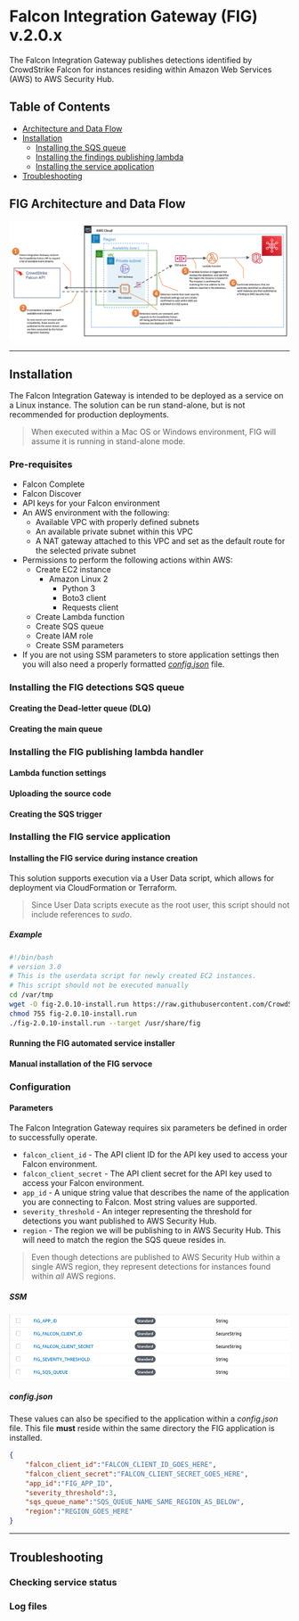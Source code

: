 # Falcon Integration Gateway (FIG) v.2.0.x
The Falcon Integration Gateway publishes detections identified by CrowdStrike Falcon for instances
residing within Amazon Web Services (AWS) to AWS Security Hub.

## Table of Contents
+ [Architecture and Data Flow](##fig-architecture-and-data-flow)
+ [Installation](##installation)
    - [Installing the SQS queue](###installing-the-fig-detections-sqs-queue)
    - [Installing the findings publishing lambda](###installing-the-fig-publishing-lambda-handler)
    - [Installing the service application](###installing-the-fig-service-application)
+ [Troubleshooting](##troubleshooting)

## FIG Architecture and Data Flow
![Falcon Integration Gateway Architecture Diagram)](images/fig-data-flow-architecture.png)

---

## Installation
The Falcon Integration Gateway is intended to be deployed as a service on a Linux instance. 
The solution can be run stand-alone, but is not recommended for production deployments.
> When executed within a Mac OS or Windows environment, FIG will assume it is running in stand-alone mode.

### Pre-requisites
+ Falcon Complete 
+ Falcon Discover
+ API keys for your Falcon environment
+ An AWS environment with the following:
    + Available VPC with properly defined subnets
    + An available private subnet within this VPC
    + A NAT gateway attached to this VPC and set as the default route for the selected private subnet
+ Permissions to perform the following actions within AWS:
    + Create EC2 instance
        + Amazon Linux 2
            - Python 3
            - Boto3 client
            - Requests client
    + Create Lambda function
    + Create SQS queue
    + Create IAM role
    + Create SSM parameters
+ If you are not using SSM parameters to store application settings then you will also need a properly formatted _[config.json](#configjson)_ file.

### Installing the FIG detections SQS queue

#### Creating the Dead-letter queue (DLQ)

#### Creating the main queue

### Installing the FIG publishing lambda handler

#### Lambda function settings

#### Uploading the source code

#### Creating the SQS trigger

### Installing the FIG service application

#### Installing the FIG service during instance creation
This solution supports execution via a User Data script, which allows for deployment via CloudFormation or Terraform.
> Since User Data scripts execute as the root user, this script should not include references to _sudo_.

##### Example
```bash
#!/bin/bash
# version 3.0
# This is the userdata script for newly created EC2 instances. 
# This script should not be executed manually
cd /var/tmp
wget -O fig-2.0.10-install.run https://raw.githubusercontent.com/CrowdStrike/Cloud-AWS/master/Falcon-Integration-Gateway/install/fig-2.0.10-install.run
chmod 755 fig-2.0.10-install.run
./fig-2.0.10-install.run --target /usr/share/fig
```
#### Running the FIG automated service installer

#### Manual installation of the FIG servoce

### Configuration

#### Parameters
The Falcon Integration Gateway requires six parameters be defined in order to successfully operate.
+ `falcon_client_id` - The API client ID for the API key used to access your Falcon environment.
+ `falcon_client_secret` - The API client secret for the API key used to access your Falcon environment.
+ `app_id` - A unique string value that describes the name of the application you are connecting to Falcon. Most string values are supported.
+ `severity_threshold` - An integer representing the threshold for detections you want published to AWS Security Hub.
+ `region` - The region we will be publishing to in AWS Security Hub. This will need to match the region the SQS queue resides in.

> Even though detections are published to AWS Security Hub within a single AWS region, they represent detections for instances found within _all_ AWS regions.

##### SSM
![FIG SSM Parameter Store](images/fig-ssm-parameter-store.png)
##### config.json
These values can also be specified to the application within a _config.json_ file. This file **must** reside within the same directory the FIG application is installed.
```json
{
    "falcon_client_id":"FALCON_CLIENT_ID_GOES_HERE",
    "falcon_client_secret":"FALCON_CLIENT_SECRET_GOES_HERE",
    "app_id":"FIG_APP_ID",
    "severity_threshold":3,
    "sqs_queue_name":"SQS_QUEUE_NAME_SAME_REGION_AS_BELOW",
    "region":"REGION_GOES_HERE"
}
```

---

## Troubleshooting

### Checking service status

### Log files




